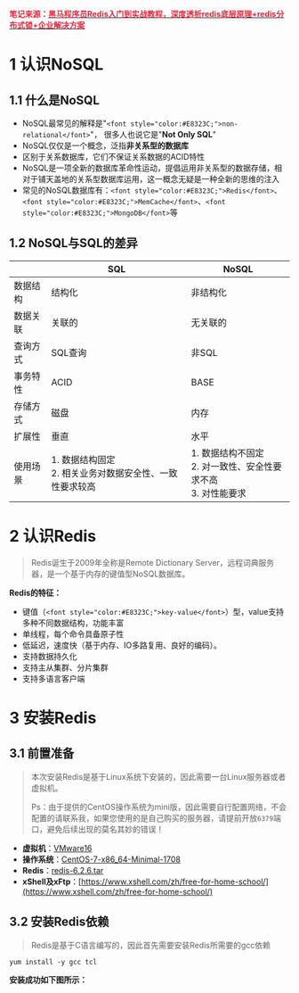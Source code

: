 **<font style="color:#DF2A3F;">笔记来源：</font>**[**<font style="color:#DF2A3F;">黑马程序员Redis入门到实战教程，深度透析redis底层原理+redis分布式锁+企业解决方案</font>**](https://www.bilibili.com/video/BV1cr4y1671t/?spm_id_from=333.337.search-card.all.click&vd_source=e8046ccbdc793e09a75eb61fe8e84a30)

# 1 认识NoSQL
## 1.1 什么是NoSQL
+ NoSQL最常见的解释是"`<font style="color:#E8323C;">non-relational</font>`"， 很多人也说它是"**Not Only SQL**"
+ NoSQL仅仅是一个概念，泛指**非关系型的数据库**
+ 区别于关系数据库，它们不保证关系数据的ACID特性
+ NoSQL是一项全新的数据库革命性运动，提倡运用非关系型的数据存储，相对于铺天盖地的关系型数据库运用，这一概念无疑是一种全新的思维的注入
+ 常见的NoSQL数据库有：`<font style="color:#E8323C;">Redis</font>`、`<font style="color:#E8323C;">MemCache</font>`、`<font style="color:#E8323C;">MongoDB</font>`等

## 1.2 NoSQL与SQL的差异
|  | SQL | NoSQL |
| --- | --- | --- |
| 数据结构 | 结构化 | 非结构化 |
| 数据关联 | 关联的 | 无关联的 |
| 查询方式 | SQL查询 | 非SQL |
| 事务特性 | ACID | BASE |
| 存储方式 | 磁盘 | 内存 |
| 扩展性 | 垂直 | 水平 |
| 使用场景 | 1. 数据结构固定<br/>2. 相关业务对数据安全性、一致性要求较高 | 1. 数据结构不固定<br/>2. 对一致性、安全性要求不高<br/>3. 对性能要求 |


# 2 认识Redis
> Redis诞生于2009年全称是Remote Dictionary Server，远程词典服务器，是一个基于内存的键值型NoSQL数据库。
>

**Redis的特征：**

+ 键值（`<font style="color:#E8323C;">key-value</font>`）型，value支持多种不同数据结构，功能丰富
+ 单线程，每个命令具备原子性
+ 低延迟，速度快（基于内存、IO多路复用、良好的编码）。
+ 支持数据持久化
+ 支持主从集群、分片集群
+ 支持多语言客户端

# 3 安装Redis
## 3.1 前置准备
> 本次安装Redis是基于Linux系统下安装的，因此需要一台Linux服务器或者虚拟机。
>
> Ps：由于提供的CentOS操作系统为mini版，因此需要自行配置网络，不会配置的请联系我，如果您使用的是自己购买的服务器，请提前开放`6379`端口，避免后续出现的莫名其妙的错误！
>

+  **虚拟机**：[VMware16](https://pan.baidu.com/s/1Zn13h9G7MtSgz-xdkQFeJg?pwd=1234) 
+  **操作系统**：[CentOS-7-x86_64-Minimal-1708](https://pan.baidu.com/s/1SiYip29cYqiNBqjGGV0JgA?pwd=1234) 
+  **Redis**：[redis-6.2.6.tar](https://pan.baidu.com/s/1hsoEz1NTCDCCWZmaiZrIgg?pwd=1234) 
+  **xShell及xFtp**：[https://www.xshell.com/zh/free-for-home-school/](https://www.xshell.com/zh/free-for-home-school/) 

## 3.2 安装Redis依赖
> Redis是基于C语言编写的，因此首先需要安装Redis所需要的gcc依赖
>

```shell
yum install -y gcc tcl
```

**安装成功如下图所示：**

